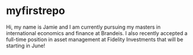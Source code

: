 # myfirstrepo
Hi, my name is Jamie and I am currently pursuing my masters in international economics and finance at Brandeis. I also recently accepted a full-time position in asset management at Fidelity Investments that will be starting in June!
